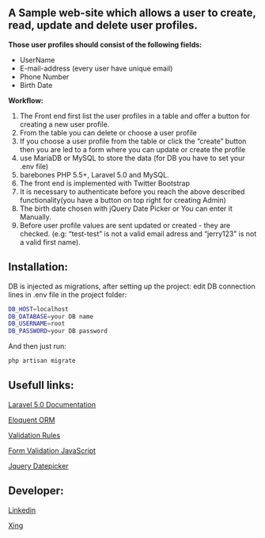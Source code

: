 ## A Sample web-site which allows a user to create, read, update and delete user profiles.

**Those user profiles should consist of the following fields:**
* UserName
* E-mail-address (every user have unique email)
* Phone Number
* Birth Date

**Workflow:**

1. The Front end first list the user profiles in a table and offer a button for creating a new user profile.
2. From the table you can delete or choose a user profile
3. If you choose a user profile from the table or click the “create” button then you are led to a form where you can update or create the profile
4. use MariaDB or MySQL to store the data (for DB you have to set your .env file)
5. barebones PHP 5.5+, Laravel 5.0 and MySQL.
6. The front end is implemented with Twitter Bootstrap
7. It is necessary to authenticate before you reach the above described functionality(you have a button on top right for creating Admin)
8. The birth date chosen with jQuery Date Picker or You can enter it Manually.
9. Before user profile values are sent updated or created - they are checked. (e.g: “test-test” is not a valid email adress and “jerry123” is not a valid first name).


## Installation:

DB is injected as migrations, after setting up the project:
edit DB connection lines in .env file in the project folder:


```bash
DB_HOST=localhost
DB_DATABASE=your DB name
DB_USERNAME=root
DB_PASSWORD=your DB password
```

And then just run:
```bash
php artisan migrate
```

## Usefull links:
[Laravel 5.0 Documentation](https://laravel.com/docs/5.0/installation)

[Eloquent ORM](https://laravel.com/docs/5.0/eloquent)

[Validation Rules](https://laravel.com/docs/5.0/validation)

[Form Validation JavaScript](http://www.formvalidator.net/)

[Jquery Datepicker](https://jqueryui.com/datepicker/)

## Developer:
[Linkedin](https://www.linkedin.com/in/jnawaz)

[Xing](https://www.xing.com/profile/Jawad_Nawaz3)